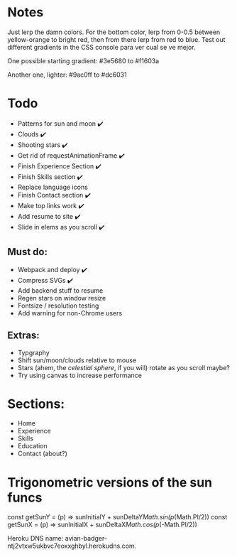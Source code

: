 # Notes

Just lerp the damn colors. For the bottom color, lerp from 0-0.5 between yellow-orange to bright red, then from there lerp from red to blue. Test out different gradients in the CSS console para ver cual se ve mejor.

One possible starting gradient:
#3e5680 to #f1603a

Another one, lighter:
#9ac0ff to #dc6031

# Todo

* Patterns for sun and moon ✔️
* Clouds ✔️
* Shooting stars ✔️
* Get rid of requestAnimationFrame ✔️
* Finish Experience Section ✔️
* Finish Skills section ✔️
* Replace language icons
* Finish Contact section ✔️
* Make top links work ✔️
* Add resume to site ✔️
* Slide in elems as you scroll ✔️

## Must do:
* Webpack and deploy ✔️
* Compress SVGs ✔️
* Add backend stuff to resume
* Regen stars on window resize
* Fontsize / resolution testing
* Add warning for non-Chrome users

## Extras:
* Typgraphy
* Shift sun/moon/clouds relative to mouse
* Stars (ahem, the *celestial sphere*, if you will) rotate as you scroll maybe?
* Try using canvas to increase performance

# Sections:

- Home
- Experience
- Skills
- Education
- Contact (about?)

# Trigonometric versions of the sun funcs

const getSunY = (p) => sunInitialY + sunDeltaY*Math.sin(p*(Math.PI/2))
const getSunX = (p) => sunInitialX + sunDeltaX*Math.cos(p*(-Math.PI/2))

Heroku DNS name:  avian-badger-ntj2vtxw5ukbvc7eoxxghbyl.herokudns.com.